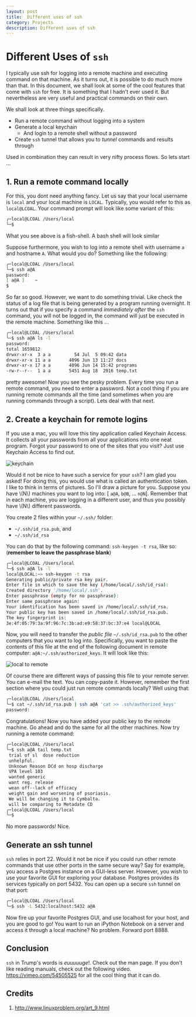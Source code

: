 ```yaml
---
layout: post
title:  Different uses of ssh
category: Projects
description: Different uses of ssh
---
```


# Different Uses of `ssh`

I typically use ssh for logging into a remote machine and executing command on that machine. As it turns out, it is possible to do much more than that. In this document, we shall look at some of the cool features that come with `ssh` for free. It is something that I hadn't ever used it. But nevertheless are very useful and practical commands on their own.

We shall look at three things specifically.

 - Run a remote command without logging into a system
 - Generate a local keychain
     -  And login to a remote shell without a password
 - Create `ssh` tunnel that allows you to *tunnel* commands and results through

Used in combination they can result in very nifty process flows. So lets start ...

## 1. Run a remote command locally

For this, you dont need anything fancy.  Let us say that your local username is `local` and your local machine is `LOCAL`. Typically, you would refer to this as `local@LCOAL`. Your command prompt will look like some variant of this:

```bash
╭─local@LCOAL /Users/local  
╰─$ 
```

What you see above is a fish-shell. A bash shell will look similar

Suppose furthermore, you wish to log into a remote shell with username `a` and hostname `A`. What would you do? Something like the following:

```bash
╭─local@LCOAL /Users/local  
╰─$ ssh a@A
password:
[ a@A ]    ~
$
```

So far so good. However, we want to do something trivial. Like check the status of a log file that is being generated by a program running overnight. It turns out that if you specify a command *immediately after* the `ssh` command, you will not be logged in, the command will just be executed in the remote machine. Something like this ...

```bash
╭─local@LCOAL /Users/local  
╰─$ ssh a@A ls -l
password:
total 1659812
drwxr-xr-x  3 a a         54 Jul  5 09:42 data
drwxr-xr-x 11 a a       4096 Jun 13 11:27 docs
drwxr-xr-x 17 a a       4096 Jun 14 15:42 programs
-rw-r--r--  1 a a       5451 Aug 18  2016 temp.txt
```

pretty awesome! Now you see the pesky problem. Every time you run a remote command, you need to enter a password. Not a cool thing if you are running remote commands all the time (and sometimes when you are running commands through a script). Lets deal with that next. 

## 2. Create a keychain for remote logins

If you use a mac, you will love this tiny application called Keychain Access. It collects all your passwords from all your applications into one neat program. Forgot your password to one of the sites that you visit? Just use Keychain Access to find out. 

![keychain](img/kch.png) 

Would it not be nice to have such a service for your `ssh`? I am glad you asked! For doing this, you would use what is called an authentication token. I like to think in terms of pictures. So I'll draw a picture for you. Suppose you have \\(N\\) machines you want to log into: [ `a@A`, `b@B`, ... `n@N`]. Remember that in each machine, you are logging in a different user, and thus you possibly have \\(N\\) different passwords.

You create 2 files within your `~/.ssh/` folder:

 - `~/.ssh/id_rsa.pub`, and 
 - `~/.ssh/id_rsa`

You can do that by the following command: `ssh-keygen -t rsa`, like so: (**remember to leave the passphrase blank**)

```bash
╭─local@LCOAL /Users/local  
╰─$ ssh a@A ls -l
local@LOCAL:~> ssh-keygen -t rsa
Generating public/private rsa key pair.
Enter file in which to save the key (/home/local/.ssh/id_rsa): 
Created directory '/home/local/.ssh'.
Enter passphrase (empty for no passphrase): 
Enter same passphrase again: 
Your identification has been saved in /home/local/.ssh/id_rsa.
Your public key has been saved in /home/local/.ssh/id_rsa.pub.
The key fingerprint is:
3e:4f:05:79:3a:9f:96:7c:3b:ad:e9:58:37:bc:37:e4 local@LOCAL
```

Now, you will need to transfer the *public file*  `~/.ssh/id_rsa.pub` to the other computers that you want to log into. Specifically, you want to paste the contents of this file at the end of the following document in remote computer: `a@A:~/.ssh/authorized_keys`. It will look like this:

![local to remote](img/locRem.png)

Of course there are different ways of passing this file to your remote server. You can e-mail the text. You can copy-paste it. However, remember the first section where you could just run remote commands locally? Well using that:

```bash
╭─local@LCOAL /Users/local  
╰─$ cat ~/.ssh/id_rsa.pub | ssh a@A 'cat >> .ssh/authorized_keys'
password: 
```

Congratulations! Now you have added your public key to the remote machine. Go ahead and do the same for all the other machines. Now try running a remote command:

```bash
╭─local@LCOAL /Users/local  
╰─$ ssh a@A tail temp.txt
 trial of sl  dose reduction
 unhelpful.
 Unknown Reason DCd on hosp discharge
 VPA level 103
 wanted generic
 want reg. release
 wean off--lack of efficacy
 weight gain and worsening of psoriasis.
 We will be changing it to Cymbalta.
 will be comparing to Metadate CD
╭─local@LCOAL /Users/local  
╰─$ 
```

No more passwords! Nice. 

## Generate an ssh tunnel

`ssh` relies in port 22. Would it not be nice if you could run other remote commands that use other ports in the same secure way? Say for example, you access a Postgres instance on a GUI-less server. However, you wish to use your favorite GUI for exploring your database. Postgres provides its services typically on port 5432. You can open up a secure `ssh` tunnel on that port: 

```bash
╭─local@LCOAL /Users/local  
╰─$ ssh -L 5432:localhost:5432 a@A
```

Now fire up your favorite Postgres GUI, and use localhost for your host, and you are good to go! You want to run an iPython Notebook on a server and access it through a local machine? No problem. Forward port 8888. 

## Conclusion

`ssh` in Trump's words is *euuuuuge*!. Check out the man page. If you don't like reading manuals, check out the following video. https://vimeo.com/54505525 for all the cool thing that it can do.

## Credits

1. http://www.linuxproblem.org/art_9.html
